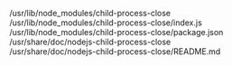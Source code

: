 /usr/lib/node\_modules/child-process-close  
/usr/lib/node\_modules/child-process-close/index.js  
/usr/lib/node\_modules/child-process-close/package.json  
/usr/share/doc/nodejs-child-process-close  
/usr/share/doc/nodejs-child-process-close/README.md  
